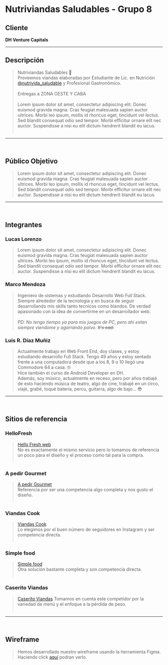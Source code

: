# Nutriviandas Saludables - Grupo 8

## Cliente
**DH Venture Capitals**

<hr>

## Descripción
>Nutriviandas Saludables 🌿<br>
Proveemos viandas elaboradas por Estudiante de Lic. en Nutrición [@nutrivida_saludable](https://www.instagram.com/nutrivida_saludable "@nutrivida_saludable") y Profesional Gastronómico.<br><br>
Entregas a ZONA OESTE Y CABA <br><br>
Lorem ipsum dolor sit amet, consectetur adipiscing elit. Donec euismod gravida magna. Cras feugiat malesuada sapien auctor ultrices. Morbi leo ipsum, mollis id rhoncus eget, tincidunt vel lectus. Sed blandit consequat odio sed tempor. Morbi efficitur ornare elit nec auctor. Suspendisse a nisi eu elit dictum hendrerit blandit eu lacus. <br><br>
<hr>
<br>

## Público Objetivo
>Lorem ipsum dolor sit amet, consectetur adipiscing elit. Donec euismod gravida magna. Cras feugiat malesuada sapien auctor ultrices. Morbi leo ipsum, mollis id rhoncus eget, tincidunt vel lectus. Sed blandit consequat odio sed tempor. Morbi efficitur ornare elit nec auctor. Suspendisse a nisi eu elit dictum hendrerit blandit eu lacus. 
<hr>
<br>

## Integrantes
### Lucas Lorenzo
> Lorem ipsum dolor sit amet, consectetur adipiscing elit. Donec euismod gravida magna. Cras feugiat malesuada sapien auctor ultrices. Morbi leo ipsum, mollis id rhoncus eget, tincidunt vel lectus. Sed blandit consequat odio sed tempor. Morbi efficitur ornare elit nec auctor. Suspendisse a nisi eu elit dictum hendrerit blandit eu lacus.

### Marco Mendoza
> Ingeniero de sistemas y estudiando Desarrollo Web Full Stack. Siempre alrededor de la tecnologia y en busca de seguir desarrollando mis skills tanto tecnicos como blandos. De verdad apasionado con la idea de convertirme en un desarrollador web.<br><br><i>PD: No tengo tiempo ya para mis juegos de PC, pero ahi estan siempre viendome y agarrando polvo. ~~It's sad.~~</i>

### Luis R. Díaz Muñiz
> Actualmente trabajo en Web Front End, doy clases, y estoy estudiando desarrollo Full Stack. Tengo 49 años y estoy sentado frente a una computadora desde que a los 8, 9 o 10 llegó una Commodore 64 a casa. 🤓 <br>
Hice también el curso de Android Developer en DH.<br>
Además, soy músico, actualmente en receso, pero por años trabajé de esto haciendo música de teatro, algo de cine, trabajé en un circo, viajé, grabé, toqué batería, percu, guitarra, algo de bajo... 😎
<hr>
<br>

## Sitios de referencia

### HelloFresh
>[Hello Fresh web](https://www.hellofresh.com/)<br>
No es exactamente el mismo servicio pero lo tomamos de referencia un poco para el diseño y el proceso como tal para la compra.<br><br>
### A pedir Gourmet
>[A pedir Gourmet](https://www.apedirgourmet.com.ar/)<br>
Referencia por ser una competencia algo completa y nos gusto el diseño.<br><br>
### Viandas Cook
>[Viandas Cook](https://viandascook.com/viandas-veggie/)<br>
Lo elegimos por el buen número de seguidores en Instagram y ser competencia directa.<br><br>
### Simple food
>[Simple food](https://www.simplefood.com.ar/)<br>
Otra solución bastante completa y son competencia directa.<br><br>
### Caserito Viandas
>[Caserito Viandas](https://caseritoviandas.com/41c-Destacados)
Tomamos en cuenta este competidor por la variedad de menú y el enfoque a la pérdida de peso.<br><br>
<hr>
<br>

## Wireframe

> Hemos desarrollado nuestro wireframe usando la herramienta Figma. Haciendo click [aquí](https://www.figma.com/file/EtLLGBqC7CLkrZ5y88Tqc6/Nutrivida?node-id=0%3A1 "Nutrivianda's Wireframe") podran verlo.